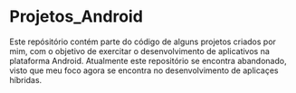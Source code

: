 # Projetos_Android

Este repósitório contém parte do código de alguns projetos criados por mim, com o objetivo de exercitar o desenvolvimento de 
aplicativos na plataforma Android. Atualmente este repositório se encontra abandonado, visto que meu foco agora se encontra no
desenvolvimento de aplicaçes híbridas.
